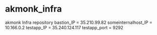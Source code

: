 # akmonk_infra
akmonk Infra repository
bastion_IP = 35.210.99.82
someinternalhost_IP = 10.166.0.2
testapp_IP = 35.240.124.117
testapp_port = 9292
